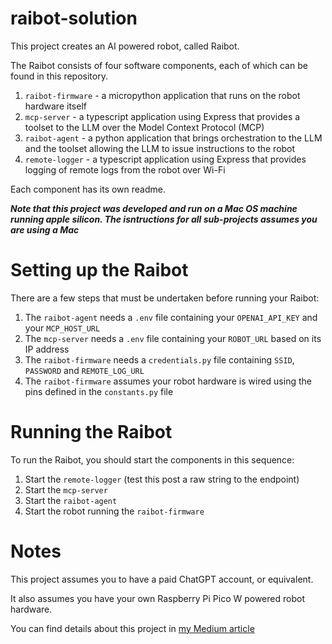# raibot-solution
This project creates an AI powered robot, called Raibot.

The Raibot consists of four software components, each of which can be found in this repository.

1. `raibot-firmware` - a micropython application that runs on the robot hardware itself
2. `mcp-server` - a typescript application using Express that provides a toolset to the LLM over the Model Context Protocol (MCP)
3. `raibot-agent` - a python application that brings orchestration to the LLM and the toolset allowing the LLM to issue instructions to the robot
4. `remote-logger` - a typescript application using Express that provides logging of remote logs from the robot over Wi-Fi

Each component has its own readme.

***Note that this project was developed and run on a Mac OS machine running apple silicon. The isntructions for all sub-projects assumes you are using a Mac***

# Setting up the Raibot
There are a few steps that must be undertaken before running your Raibot:

1. The `raibot-agent` needs a `.env` file containing your `OPENAI_API_KEY` and your `MCP_HOST_URL`
2. The `mcp-server` needs a `.env` file containing your `ROBOT_URL` based on its IP address
3. The `raibot-firmware` needs a `credentials.py` file containing `SSID`, `PASSWORD` and `REMOTE_LOG_URL`
4. The `raibot-firmware` assumes your robot hardware is wired using the pins defined in the `constants.py` file

# Running the Raibot
To run the Raibot, you should start the components in this sequence:

1. Start the `remote-logger` (test this post a raw string to the endpoint)
2. Start the `mcp-server`
3. Start the `raibot-agent`
4. Start the robot running the `raibot-firmware` 

# Notes
This project assumes you to have a paid ChatGPT account, or equivalent.

It also assumes you have your own Raspberry Pi Pico W powered robot hardware.

You can find details about this project in [my Medium article](https://medium.com/@martin.hodges)